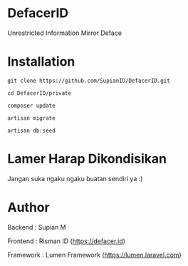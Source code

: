 # DefacerID
Unrestricted Information Mirror Deface

# Installation

`git clone https://github.com/SupianID/DefacerID.git`

`cd DefacerID/private`

`composer update`

`artisan migrate`

`artisan db:seed`

# Lamer Harap Dikondisikan
Jangan suka ngaku ngaku buatan sendiri ya :)

# Author

Backend : Supian M

Frontend : Risman ID (https://defacer.id)

Framework : Lumen Framework (https://lumen.laravel.com)
